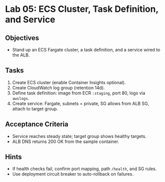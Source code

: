 # Lab 05: ECS Cluster, Task Definition, and Service

## Objectives

- Stand up an ECS Fargate cluster, a task definition, and a service wired to the ALB.

## Tasks

1. Create ECS cluster (enable Container Insights optional).
2. Create CloudWatch log group (retention 14d).
3. Define task definition: image from ECR `:staging`, port 80, logs via `awslogs`.
4. Create service: Fargate, subnets = private, SG allows from ALB SG, attach to target group.

## Acceptance Criteria

- Service reaches steady state; target group shows healthy targets.
- ALB DNS returns 200 OK from the sample container.

## Hints

- If health checks fail, confirm port mapping, path `/health`, and SG rules.
- Use deployment circuit breaker to auto-rollback on failures.

